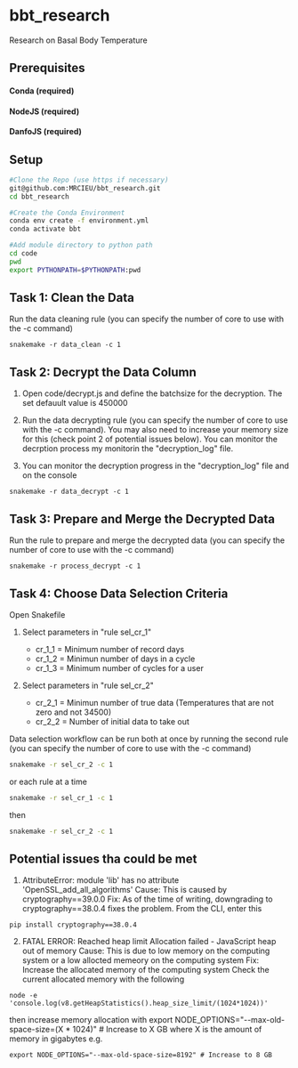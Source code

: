 # bbt_research
Research on Basal Body Temperature

## Prerequisites 

#### Conda (required)
#### NodeJS (required)
#### DanfoJS (required)

## Setup

```bash
#Clone the Repo (use https if necessary)
git@github.com:MRCIEU/bbt_research.git
cd bbt_research

#Create the Conda Environment
conda env create -f environment.yml
conda activate bbt

#Add module directory to python path
cd code
pwd
export PYTHONPATH=$PYTHONPATH:pwd
```
## Task 1: Clean the Data
Run the data cleaning rule (you can specify the number of core to use with the -c command)
```
snakemake -r data_clean -c 1
```
## Task 2: Decrypt the Data Column
1. Open code/decrypt.js and define the batchsize for the decryption. The set defauult value is 450000

2. Run the data decrypting rule (you can specify the number of core to use with the -c command). You may also need to increase your memory size for this (check point 2 of potential issues below). You can monitor the decrption process my monitorin the "decryption_log" file.

3. You can monitor the decryption progress in the "decryption_log" file and on the console
```
snakemake -r data_decrypt -c 1
```

## Task 3: Prepare and Merge the Decrypted Data
Run the rule to prepare and merge the decrypted data (you can specify the number of core to use with the -c command)
```
snakemake -r process_decrypt -c 1
```

## Task 4: Choose Data Selection Criteria
Open Snakefile
1. Select parameters in "rule sel_cr_1"
    * cr_1_1 = Minimum number of record days
    * cr_1_2 = Minimun number of days in a cycle
    * cr_1_3 = Minimum number of cycles for a user

2. Select parameters in "rule sel_cr_2"
    * cr_2_1 = Minimun number of true data (Temperatures that are not zero and not 34500)
    * cr_2_2 = Number of initial data to take out

Data selection workflow can be run both at once by running the second rule  (you can specify the number of core to use with the -c command)

```bash
snakemake -r sel_cr_2 -c 1
```

or each rule at a time

```bash
snakemake -r sel_cr_1 -c 1
```

then

```bash
snakemake -r sel_cr_2 -c 1
```

## Potential issues tha could be met
1. AttributeError: module 'lib' has no attribute 'OpenSSL_add_all_algorithms'
Cause: This is caused by cryptography==39.0.0
Fix: As of the time of writing, downgrading to cryptography==38.0.4 fixes the problem.
From the CLI, enter this
```
pip install cryptography==38.0.4
```

2. FATAL ERROR: Reached heap limit Allocation failed - JavaScript heap out of memory
Cause: This is due to low memory on the computing system or a low allocted memeory on the computing system
Fix: Increase the allocated memory of the computing system
Check the current allocated memory with the following
```
node -e 'console.log(v8.getHeapStatistics().heap_size_limit/(1024*1024))'
```
then increase memory allocation with 
export NODE_OPTIONS="--max-old-space-size=(X * 1024)" # Increase to X GB where X is the amount of memory in gigabytes
e.g.
```
export NODE_OPTIONS="--max-old-space-size=8192" # Increase to 8 GB
```